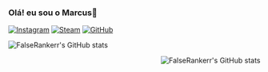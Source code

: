 ### Olá! eu sou o Marcus👋


[![Instagram](https://img.shields.io/badge/Instagram-%23E4405F.svg?style=for-the-badge&logo=Instagram&logoColor=white)](https://www.instagram.com/fla.marcola)
[![Steam](https://img.shields.io/badge/steam-%23000000.svg?style=for-the-badge&logo=steam&logoColor=white)](https://steamcommunity.com/id/falseranker)
[![GitHub](https://img.shields.io/badge/github-%23121011.svg?style=for-the-badge&logo=github&logoColor=white)](https://github.com/FalseRankerr)


![FalseRankerr's GitHub stats](https://github-readme-stats.vercel.app/api?username=FalseRankerr&show_icons=true&theme=radical)                                                                 

<div align="right">

![FalseRankerr's GitHub stats](https://github-readme-stats.vercel.app/api/top-langs/?username=FalseRankerr&layout=compact&langs_count=6&theme=radical)

</div>

